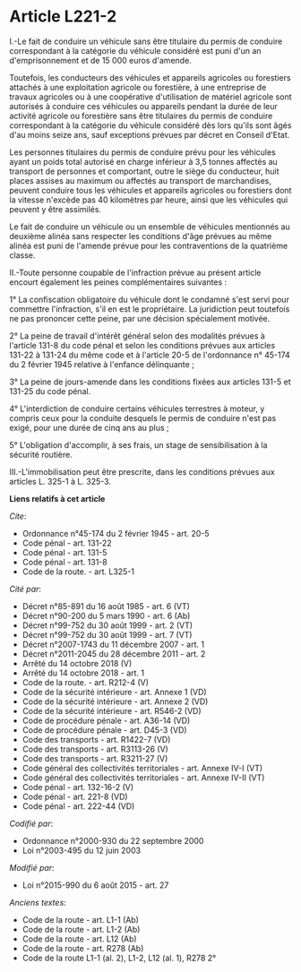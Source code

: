 # Article L221-2

I.-Le fait de conduire un véhicule sans être titulaire du permis de conduire correspondant à la catégorie du véhicule
considéré est puni d'un an d'emprisonnement et de 15 000 euros d'amende. 

Toutefois, les conducteurs des véhicules et appareils agricoles ou forestiers attachés à une exploitation agricole ou
forestière, à une entreprise de travaux agricoles ou à une coopérative d'utilisation de matériel agricole sont autorisés à
conduire ces véhicules ou appareils pendant la durée de leur activité agricole ou forestière sans être titulaires du permis
de conduire correspondant à la catégorie du véhicule considéré dès lors qu'ils sont âgés d'au moins seize ans, sauf
exceptions prévues par décret en Conseil d'Etat. 

Les personnes titulaires du permis de conduire prévu pour les véhicules ayant un poids total autorisé en charge inférieur à
3,5 tonnes affectés au transport de personnes et comportant, outre le siège du conducteur, huit places assises au maximum ou
affectés au transport de marchandises, peuvent conduire tous les véhicules et appareils agricoles ou forestiers dont la
vitesse n'excède pas 40 kilomètres par heure, ainsi que les véhicules qui peuvent y être assimilés.

Le fait de conduire un véhicule ou un ensemble de véhicules mentionnés au deuxième alinéa sans respecter les conditions d'âge
prévues au même alinéa est puni de l'amende prévue pour les contraventions de la quatrième classe. 

II.-Toute personne coupable de l'infraction prévue au présent article encourt également les peines complémentaires
suivantes : 

1° La confiscation obligatoire du véhicule dont le condamné s'est servi pour commettre l'infraction, s'il en est le
propriétaire. La juridiction peut toutefois ne pas prononcer cette peine, par une décision spécialement motivée. 

2° La peine de travail d'intérêt général selon des modalités prévues à l'article 131-8 du code pénal et selon les conditions
prévues aux articles 131-22 à 131-24 du même code et à l'article 20-5 de l'ordonnance n° 45-174 du 2 février 1945 relative à
l'enfance délinquante ; 

3° La peine de jours-amende dans les conditions fixées aux articles 131-5 et 131-25 du code pénal. 

4° L'interdiction de conduire certains véhicules terrestres à moteur, y compris ceux pour la conduite desquels le permis de
conduire n'est pas exigé, pour une durée de cinq ans au plus ; 

5° L'obligation d'accomplir, à ses frais, un stage de sensibilisation à la sécurité routière. 

III.-L'immobilisation peut être prescrite, dans les conditions prévues aux articles L. 325-1 à L. 325-3.

**Liens relatifs à cet article**

_Cite_:

  - Ordonnance n°45-174 du 2 février 1945 - art. 20-5
  - Code pénal - art. 131-22
  - Code pénal - art. 131-5
  - Code pénal - art. 131-8
  - Code de la route. - art. L325-1

_Cité par_:

  - Décret n°85-891 du 16 août 1985 - art. 6 (VT)
  - Décret n°90-200 du 5 mars 1990 - art. 6 (Ab)
  - Décret n°99-752 du 30 août 1999 - art. 2 (VT)
  - Décret n°99-752 du 30 août 1999 - art. 7 (VT)
  - Décret n°2007-1743 du 11 décembre 2007 - art. 1
  - Décret n°2011-2045 du 28 décembre 2011 - art. 2
  - Arrêté du 14 octobre 2018 (V)
  - Arrêté du 14 octobre 2018 - art. 1
  - Code de la route. - art. R212-4 (V)
  - Code de la sécurité intérieure - art. Annexe 1 (VD)
  - Code de la sécurité intérieure - art. Annexe 2 (VD)
  - Code de la sécurité intérieure - art. R546-2 (VD)
  - Code de procédure pénale - art. A36-14 (VD)
  - Code de procédure pénale - art. D45-3 (VD)
  - Code des transports - art. R1422-7 (VD)
  - Code des transports - art. R3113-26 (V)
  - Code des transports - art. R3211-27 (V)
  - Code général des collectivités territoriales - art. Annexe IV-I (VT)
  - Code général des collectivités territoriales - art. Annexe IV-II (VT)
  - Code pénal - art. 132-16-2 (V)
  - Code pénal - art. 221-8 (VD)
  - Code pénal - art. 222-44 (VD)

_Codifié par_:

  - Ordonnance n°2000-930 du 22 septembre 2000
  - Loi n°2003-495 du 12 juin 2003

_Modifié par_:

  - Loi n°2015-990 du 6 août 2015 - art. 27

_Anciens textes_:

  - Code de la route - art. L1-1 (Ab)
  - Code de la route - art. L1-2 (Ab)
  - Code de la route - art. L12 (Ab)
  - Code de la route - art. R278 (Ab)
  - Code de la route L1-1 (al. 2), L1-2, L12 (al. 1), R278 2°
